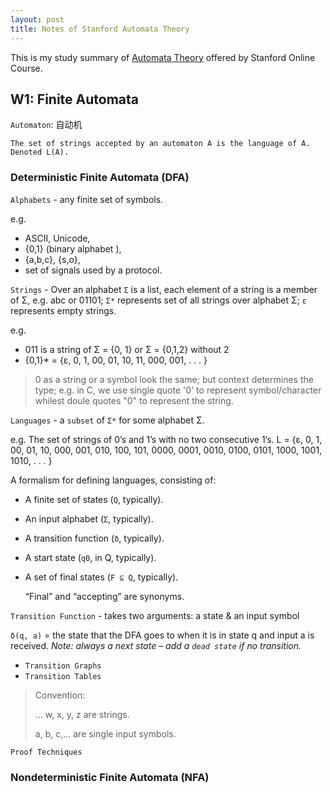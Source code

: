 ```yaml
---
layout: post
title: Notes of Stanford Automata Theory
---
```


This is my study summary of [Automata Theory](https://lagunita.stanford.edu/courses/course-v1:ComputerScience+Automata+Fall2016/info) offered by Stanford Online Course.

## W1: Finite Automata

`Automaton`: 自动机

    The set of strings accepted by an automaton A is the language of A.
    Denoted L(A).

### Deterministic Finite Automata (DFA)

`Alphabets` - any finite set of symbols.

e.g.

* ASCII, Unicode,
* {0,1} (binary alphabet ),
* {a,b,c}, {s,o},
* set of signals used by a protocol.

`Strings` - Over an alphabet `Σ` is a list, each element of a string is a member of Σ, e.g. abc or 01101; `Σ*` represents set of all strings over alphabet Σ; `ε` represents empty strings.

e.g.

* 011 is a string of Σ = {0, 1} or Σ = {0,1,2} without 2
* {0,1}* = {ε, 0, 1, 00, 01, 10, 11, 000, 001, . . . }

> 0 as a string or a symbol look the same; but context determines the type; e.g. in C, we use single quote '0' to represent symbol/character whilest doule quotes "0" to represent the string.

`Languages` - a `subset` of `Σ*` for some alphabet Σ.

e.g. The set of strings of 0’s and 1’s with no two consecutive 1’s.
L = {ε, 0, 1, 00, 01, 10, 000, 001, 010, 100, 101, 0000, 0001, 0010, 0100, 0101, 1000, 1001, 1010, . . . }

A formalism for defining languages, consisting of:

* A finite set of states  (`Q`, typically).
* An input alphabet  (`Σ`, typically).
* A transition function  (`δ`, typically).
* A start state  (`q0`, in Q, typically).
* A set of final states  (`F ⊆ Q`, typically).

    “Final” and “accepting” are synonyms.

`Transition Function` - takes two arguments: a state & an input symbol

`δ(q, a)` = the state that the DFA goes to when it is in state q and input a is received. *Note: always a next state – add a `dead state` if no transition.*

* `Transition Graphs`
* `Transition Tables`

> Convention:
>
> … w, x, y, z are strings.
>
> a, b, c,… are single input symbols.

`Proof Techniques`

### Nondeterministic Finite Automata (NFA)
